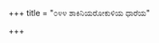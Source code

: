 +++
title = "೦೪೪ ಶಾಕಿನಿಯರೋಕುಳಿಯ ಧಾರೆಯ"

+++
<div class="audioEmbed"  src="https://archive.org/download/kumAra-vyAsa-bhArata_kaGaPa_with_metadata/07_drONa__06__044_shAkiniyarOkuLiya_dhAreya.mp3" caption="ಗ-ಪ"></div>